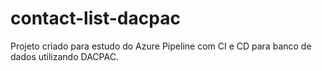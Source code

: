 # contact-list-dacpac
Projeto criado para estudo do Azure Pipeline com CI e CD para banco de dados utilizando DACPAC.
